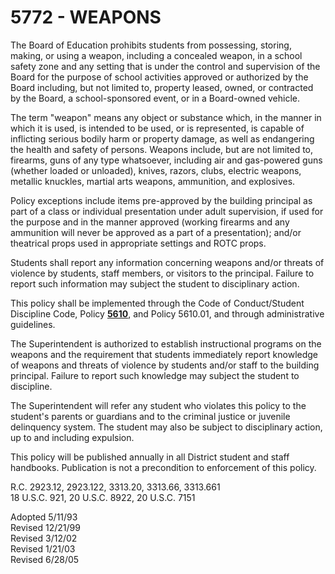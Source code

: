 5772 - WEAPONS
==============

The Board of Education prohibits students from possessing, storing,
making, or using a weapon, including a concealed weapon, in a school
safety zone and any setting that is under the control and supervision of
the Board for the purpose of school activities approved or authorized by
the Board including, but not limited to, property leased, owned, or
contracted by the Board, a school-sponsored event, or in a Board-owned
vehicle.

The term "weapon" means any object or substance which, in the manner in
which it is used, is intended to be used, or is represented, is capable
of inflicting serious bodily harm or property damage, as well as
endangering the health and safety of persons. Weapons include, but are
not limited to, firearms, guns of any type whatsoever, including air and
gas-powered guns (whether loaded or unloaded), knives, razors, clubs,
electric weapons, metallic knuckles, martial arts weapons, ammunition,
and explosives.

Policy exceptions include items pre-approved by the building principal
as part of a class or individual presentation under adult supervision,
if used for the purpose and in the manner approved (working firearms and
any ammunition will never be approved as a part of a presentation);
and/or theatrical props used in appropriate settings and ROTC props.

Students shall report any information concerning weapons and/or threats
of violence by students, staff members, or visitors to the principal.
Failure to report such information may subject the student to
disciplinary action.

This policy shall be implemented through the Code of Conduct/Student
Discipline Code, Policy [**5610**](po5610.htm), and Policy 5610.01, and
through administrative guidelines.

The Superintendent is authorized to establish instructional programs on
the weapons and the requirement that students immediately report
knowledge of weapons and threats of violence by students and/or staff to
the building principal. Failure to report such knowledge may subject the
student to discipline.

The Superintendent will refer any student who violates this policy to
the student's parents or guardians and to the criminal justice or
juvenile delinquency system. The student may also be subject to
disciplinary action, up to and including expulsion.

This policy will be published annually in all District student and staff
handbooks. Publication is not a precondition to enforcement of this
policy.

R.C. 2923.12, 2923.122, 3313.20, 3313.66, 3313.661\
 18 U.S.C. 921, 20 U.S.C. 8922, 20 U.S.C. 7151

Adopted 5/11/93\
 Revised 12/21/99\
 Revised 3/12/02\
 Revised 1/21/03\
 Revised 6/28/05

